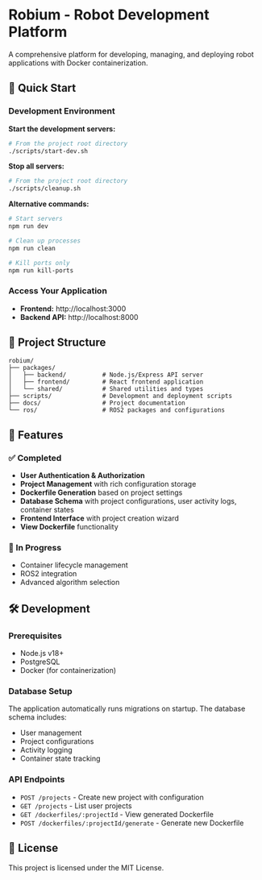 # Robium - Robot Development Platform

A comprehensive platform for developing, managing, and deploying robot applications with Docker containerization.

## 🚀 Quick Start

### Development Environment

**Start the development servers:**
```bash
# From the project root directory
./scripts/start-dev.sh
```

**Stop all servers:**
```bash
# From the project root directory
./scripts/cleanup.sh
```

**Alternative commands:**
```bash
# Start servers
npm run dev

# Clean up processes
npm run clean

# Kill ports only
npm run kill-ports
```

### Access Your Application
- **Frontend:** http://localhost:3000
- **Backend API:** http://localhost:8000

## 📁 Project Structure

```
robium/
├── packages/
│   ├── backend/          # Node.js/Express API server
│   ├── frontend/         # React frontend application
│   └── shared/           # Shared utilities and types
├── scripts/              # Development and deployment scripts
├── docs/                 # Project documentation
└── ros/                  # ROS2 packages and configurations
```

## 🔧 Features

### ✅ Completed
- **User Authentication & Authorization**
- **Project Management** with rich configuration storage
- **Dockerfile Generation** based on project settings
- **Database Schema** with project configurations, user activity logs, container states
- **Frontend Interface** with project creation wizard
- **View Dockerfile** functionality

### 🚧 In Progress
- Container lifecycle management
- ROS2 integration
- Advanced algorithm selection

## 🛠️ Development

### Prerequisites
- Node.js v18+
- PostgreSQL
- Docker (for containerization)

### Database Setup
The application automatically runs migrations on startup. The database schema includes:
- User management
- Project configurations
- Activity logging
- Container state tracking

### API Endpoints
- `POST /projects` - Create new project with configuration
- `GET /projects` - List user projects
- `GET /dockerfiles/:projectId` - View generated Dockerfile
- `POST /dockerfiles/:projectId/generate` - Generate new Dockerfile

## 📝 License

This project is licensed under the MIT License.
